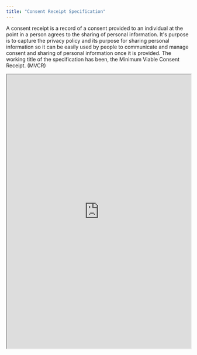 ```yaml
---
title: "Consent Receipt Specification"
---
```


A consent receipt is a record of a consent provided to an individual at the point in a person agrees to the sharing of personal information.  It's purpose is to capture the privacy policy and its purpose for sharing personal information   so it can be  easily  used by people to communicate and manage consent and sharing of personal information once it is provided. 
The working title of the specification has been, the Minimum Viable Consent Receipt.  (MVCR)

<iframe height="750" width="100%" src="https://ewelton.github.io/ktest/wiki.html#Consent%20Receipt%20Specification"></iframe>
